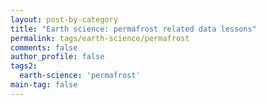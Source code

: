```yaml
---
layout: post-by-category
title: "Earth science: permafrost related data lessons"
permalink: tags/earth-science/permafrost
comments: false
author_profile: false
tags2:
  earth-science: 'permafrost'
main-tag: false
---
```

